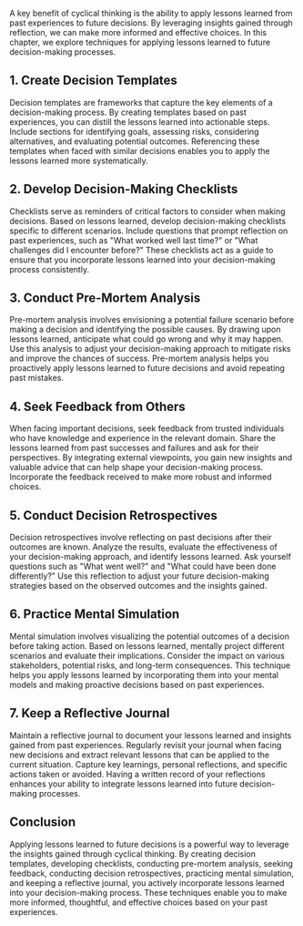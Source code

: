 
A key benefit of cyclical thinking is the ability to apply lessons learned from past experiences to future decisions. By leveraging insights gained through reflection, we can make more informed and effective choices. In this chapter, we explore techniques for applying lessons learned to future decision-making processes.

1\. Create Decision Templates
----------------------------

Decision templates are frameworks that capture the key elements of a decision-making process. By creating templates based on past experiences, you can distill the lessons learned into actionable steps. Include sections for identifying goals, assessing risks, considering alternatives, and evaluating potential outcomes. Referencing these templates when faced with similar decisions enables you to apply the lessons learned more systematically.

2\. Develop Decision-Making Checklists
-------------------------------------

Checklists serve as reminders of critical factors to consider when making decisions. Based on lessons learned, develop decision-making checklists specific to different scenarios. Include questions that prompt reflection on past experiences, such as "What worked well last time?" or "What challenges did I encounter before?" These checklists act as a guide to ensure that you incorporate lessons learned into your decision-making process consistently.

3\. Conduct Pre-Mortem Analysis
------------------------------

Pre-mortem analysis involves envisioning a potential failure scenario before making a decision and identifying the possible causes. By drawing upon lessons learned, anticipate what could go wrong and why it may happen. Use this analysis to adjust your decision-making approach to mitigate risks and improve the chances of success. Pre-mortem analysis helps you proactively apply lessons learned to future decisions and avoid repeating past mistakes.

4\. Seek Feedback from Others
----------------------------

When facing important decisions, seek feedback from trusted individuals who have knowledge and experience in the relevant domain. Share the lessons learned from past successes and failures and ask for their perspectives. By integrating external viewpoints, you gain new insights and valuable advice that can help shape your decision-making process. Incorporate the feedback received to make more robust and informed choices.

5\. Conduct Decision Retrospectives
----------------------------------

Decision retrospectives involve reflecting on past decisions after their outcomes are known. Analyze the results, evaluate the effectiveness of your decision-making approach, and identify lessons learned. Ask yourself questions such as "What went well?" and "What could have been done differently?" Use this reflection to adjust your future decision-making strategies based on the observed outcomes and the insights gained.

6\. Practice Mental Simulation
-----------------------------

Mental simulation involves visualizing the potential outcomes of a decision before taking action. Based on lessons learned, mentally project different scenarios and evaluate their implications. Consider the impact on various stakeholders, potential risks, and long-term consequences. This technique helps you apply lessons learned by incorporating them into your mental models and making proactive decisions based on past experiences.

7\. Keep a Reflective Journal
----------------------------

Maintain a reflective journal to document your lessons learned and insights gained from past experiences. Regularly revisit your journal when facing new decisions and extract relevant lessons that can be applied to the current situation. Capture key learnings, personal reflections, and specific actions taken or avoided. Having a written record of your reflections enhances your ability to integrate lessons learned into future decision-making processes.

Conclusion
----------

Applying lessons learned to future decisions is a powerful way to leverage the insights gained through cyclical thinking. By creating decision templates, developing checklists, conducting pre-mortem analysis, seeking feedback, conducting decision retrospectives, practicing mental simulation, and keeping a reflective journal, you actively incorporate lessons learned into your decision-making process. These techniques enable you to make more informed, thoughtful, and effective choices based on your past experiences.
